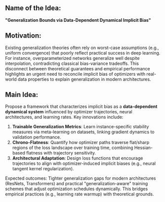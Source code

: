 ## Name of the Idea:  
**"Generalization Bounds via Data-Dependent Dynamical Implicit Bias"**  

## Motivation:  
Existing generalization theories often rely on worst-case assumptions (e.g., uniform convergence) that poorly reflect practical success in deep learning. For instance, overparameterized networks generalize well despite interpolation, contradicting classical bias-variance tradeoffs. This disconnect between theoretical guarantees and empirical performance highlights an urgent need to reconcile implicit bias of optimizers with real-world data properties to explain generalization in modern architectures.  

## Main Idea:  
Propose a framework that characterizes implicit bias as a **data-dependent dynamical system** influenced by optimizer trajectories, neural architectures, and learning rates. Key innovations include:  
1. **Trainable Generalization Metrics**: Learn instance-specific stability measures via meta-learning on datasets, linking gradient dynamics to validation performance.  
2. **Chrono-Flatness**: Quantify how optimizer paths traverse flat/sharp regions of the loss landscape over training time, combining Hessian-based flatness with trajectory sensitivity.  
3. **Architectural Adaptation**: Design loss functions that encourage trajectories to align with optimizer-induced implicit biases (e.g., neural tangent kernel regularization).  

Expected outcomes: Tighter generalization gaps for modern architectures (ResNets, Transformers) and practical "generalization-aware" training schemes that adjust optimization schedules dynamically. This bridges empirical practices (e.g., learning rate warmup) with theoretical grounds.